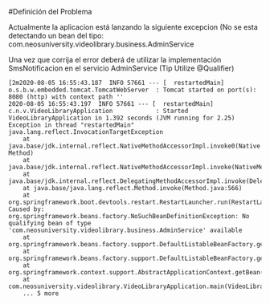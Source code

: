 #Definición del Problema

Actualmente la aplicacion está lanzando la siguiente excepcion (No se esta detectando un bean del tipo:
com.neosuniversity.videolibrary.business.AdminService

Una vez que corrija el error deberá de utilizar la implementación SmsNotificacion en el servicio
AdminService (Tip Utilize @Qualifier)

```
[2m2020-08-05 16:55:43.187  INFO 57661 --- [  restartedMain] o.s.b.w.embedded.tomcat.TomcatWebServer  : Tomcat started on port(s): 8080 (http) with context path ''
2020-08-05 16:55:43.197  INFO 57661 --- [  restartedMain] c.n.v.VideoLibraryApplication            : Started VideoLibraryApplication in 1.392 seconds (JVM running for 2.25)
Exception in thread "restartedMain" java.lang.reflect.InvocationTargetException
	at java.base/jdk.internal.reflect.NativeMethodAccessorImpl.invoke0(Native Method)
	at java.base/jdk.internal.reflect.NativeMethodAccessorImpl.invoke(NativeMethodAccessorImpl.java:62)
	at java.base/jdk.internal.reflect.DelegatingMethodAccessorImpl.invoke(DelegatingMethodAccessorImpl.java:43)
	at java.base/java.lang.reflect.Method.invoke(Method.java:566)
	at org.springframework.boot.devtools.restart.RestartLauncher.run(RestartLauncher.java:49)
Caused by: org.springframework.beans.factory.NoSuchBeanDefinitionException: No qualifying bean of type 'com.neosuniversity.videolibrary.business.AdminService' available
	at org.springframework.beans.factory.support.DefaultListableBeanFactory.getBean(DefaultListableBeanFactory.java:352)
	at org.springframework.beans.factory.support.DefaultListableBeanFactory.getBean(DefaultListableBeanFactory.java:343)
	at org.springframework.context.support.AbstractApplicationContext.getBean(AbstractApplicationContext.java:1127)
	at com.neosuniversity.videolibrary.VideoLibraryApplication.main(VideoLibraryApplication.java:16)
	... 5 more

```

